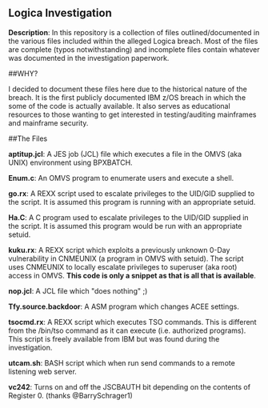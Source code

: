 ## Logica Investigation

**Description**: In this repository is a collection of files outlined/documented in the various files included within the alleged Logica breach. Most of the files are complete (typos notwithstanding) and incomplete files contain whatever was documented in the investigation paperwork.

##WHY?

I decided to document these files here due to the historical nature of the breach. It is the first publicly documented IBM z/OS breach in which the some of the code is actually available. It also serves as educational resources to those wanting to get interested in testing/auditing mainframes and mainframe security. 

##The Files

**aptitup.jcl**: A JES job (JCL) file which executes a file in the OMVS (aka UNIX) environment using BPXBATCH. 

**Enum.c**: An OMVS program to enumerate users and execute a shell. 

**go.rx**: A REXX script used to escalate privileges to the UID/GID supplied to the script. It is assumed this program is running with an appropriate setuid.

**Ha.C**: A C program used to escalate privileges to the UID/GID supplied in the script. It is assumed this program would be run with an appropriate setuid. 

**kuku.rx**: A REXX script which exploits a previously unknown 0-Day vulnerability in CNMEUNIX (a program in OMVS with setuid). The script uses CNMEUNIX to locally escalate privileges to superuser (aka root) access in OMVS. **This code is only a snippet as that is all that is available**.

**nop.jcl**: A JCL file which "does nothing" ;)

**Tfy.source.backdoor**: A ASM program which changes ACEE settings. 

**tsocmd.rx**: A REXX script which executes TSO commands. This is different from the /bin/tso command as it can execute (i.e. authorized programs). This script is freely available from IBM but was found during the investigation. 

**utcam.sh**: BASH script which when run send commands to a remote listening web server. 

**vc242**: Turns on and off the JSCBAUTH bit depending on the contents of Register 0. (thanks @BarrySchrager1)


